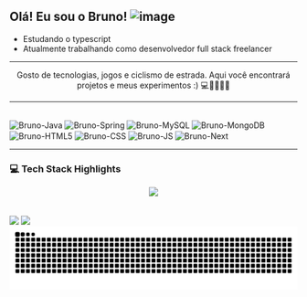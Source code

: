 ## Olá! Eu sou o Bruno! <img width="32" height="32" alt="image" src="https://github.com/user-attachments/assets/f2211677-efa6-4f38-9a2d-163e6ffcda7c" /> 
- Estudando o typescript 
- Atualmente trabalhando como desenvolvedor full stack freelancer
---
<p align="center">
          Gosto de tecnologias, jogos e ciclismo de estrada. Aqui você encontrará projetos e meus experimentos :) 💻👾🚴‍♂️🔧
</p>

---
<div style="display: inline_block"><br>

<img align="center" alt="Bruno-Java" height="40" width="50" src="https://cdn.jsdelivr.net/gh/devicons/devicon@latest/icons/java/java-original-wordmark.svg" />
<img align="center" alt="Bruno-Spring" height="40" width="50" src="https://cdn.jsdelivr.net/gh/devicons/devicon@latest/icons/spring/spring-original-wordmark.svg" />
<img align="center" alt="Bruno-MySQL" height="40" width="50" src="https://cdn.jsdelivr.net/gh/devicons/devicon@latest/icons/mysql/mysql-plain-wordmark.svg" />
<img align="center" alt="Bruno-MongoDB" height="40" width="50" src="https://cdn.jsdelivr.net/gh/devicons/devicon@latest/icons/mongodb/mongodb-original-wordmark.svg" />
<img align="center" alt="Bruno-HTML5" height="40" width="50" src="https://cdn.jsdelivr.net/gh/devicons/devicon@latest/icons/html5/html5-original.svg" />
<img align="center" alt="Bruno-CSS" height="40" width="50" src="https://cdn.jsdelivr.net/gh/devicons/devicon@latest/icons/css3/css3-original.svg" />
<img align="center" alt="Bruno-JS" height="40" width="50" src="https://cdn.jsdelivr.net/gh/devicons/devicon@latest/icons/javascript/javascript-plain.svg" />
<img align="center" alt="Bruno-Next" height="40" width="50" src="https://cdn.jsdelivr.net/gh/devicons/devicon@latest/icons/nextjs/nextjs-original.svg" />
          

</div>

---
### 💻 Tech Stack Highlights

<p align="center">
  <img width="41%" src="https://github-readme-stats.vercel.app/api/top-langs/?username=brunomartinsoliveira&layout=compact&hide_border=true&title_color=00ff99&text_color=ffffff&bg_color=0d1117" />
</p>
          
<div style="display: inline_block"><br>
  <a href = "mailto:brunomartinsoliveira28@gmail.com"><img src="https://img.shields.io/badge/-Gmail-%23333?style=for-the-badge&logo=gmail&logoColor=white" target="_blank"></a>
  <a href="www.linkedin.com/in/martinsbrunodev" target="_blank"><img src="https://img.shields.io/badge/-LinkedIn-%230077B5?style=for-the-badge&logo=linkedin&logoColor=white" target="_blank"></a> 
</div>



  
<picture>
  <source media="(prefers-color-scheme: dark)" srcset="https://raw.githubusercontent.com/brunomartinsoliveira/brunomartinsoliveira/output/github-contribution-grid-snake-dark.svg">
  <source media="(prefers-color-scheme: light)" srcset="https://raw.githubusercontent.com/brunomartinsoliveira/brunomartinsoliveira/output/github-contribution-grid-snake.svg">
  <img alt="github contribution grid snake animation" src="https://raw.githubusercontent.com/brunomartinsoliveira/brunomartinsoliveira/output/github-contribution-grid-snake.svg">
</picture>
          
</div>
